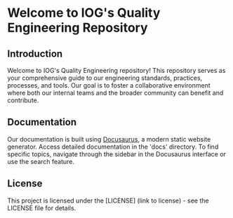 # Welcome to IOG's Quality Engineering Repository

## Introduction
Welcome to IOG's Quality Engineering repository! 
This repository serves as your comprehensive guide to our engineering standards, practices, processes, and tools. Our goal is to foster a collaborative environment where both our internal teams and the broader community can benefit and contribute.

## Documentation
Our documentation is built using [Docusaurus](https://docusaurus.io/), a modern static website generator.
Access detailed documentation in the 'docs' directory. To find specific topics, navigate through the sidebar in the Docusaurus interface or use the search feature.

## License
This project is licensed under the [LICENSE] (link to license) - see the LICENSE file for details.            
